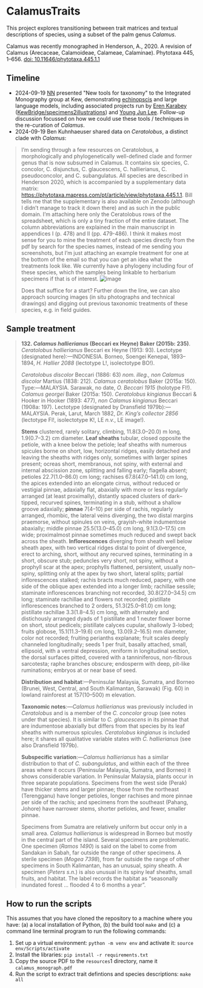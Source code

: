 # CalamusTraits

This project explores transitioning between trait matrices and textual descriptions of species, using a subset of the palm genus *Calamus*.

Calamus was recently monographed in Henderson, A., 2020. A revision of Calamus (Arecaceae, Calamoideae, Calameae, Calaminae). Phytotaxa 445, 1–656. [doi: 10.11646/phytotaxa.445.1.1](https://doi.org/10.11646/phytotaxa.445.1.1)

## Timeline

- 2024-09-19 [NN](https://github.com/nickynicolson) presented "New tools for taxonomy" to the Integrated Monography group at Kew, demonstrating [echinopscis](https://echinopscis.github.io/) and large language models, including associated projects run by [Eren Karabey](https://github.com/erenkarabey) ([KewBridge/specimens2illustrations](https://github.com/KewBridge/specimens2illustrations)) and [Young Jun Lee](https://github.com/yjkiwilee). Follow-up discussion focussed on how we could use these tools / techniques in the re-curation of *Calamus*.
- 2024-09-19 Ben Kuhnhaeuser shared data on *Ceratolobus*, a distinct clade with *Calamus*:
> I’m sending through a few resources on Ceratolobus, a morphologically and phylogenetically well-defined clade and former genus that is now subsumed in Calamus. It contains six species, C. concolor, C. disjunctus, C. glaucescens, C. hallierianus, C. pseudoconcolor,  and C. subangulatus. All species are described in Henderson 2020, which is accompanied by a supplementary data matrix: https://phytotaxa.mapress.com/pt/article/view/phytotaxa.445.1.1. Bill tells me that the supplementary is also available on Zenodo (although I didn’t manage to track it down there) and as such in the public domain. I’m attaching here only the Ceratolobus rows of the spreadsheet, which is only a tiny fraction of the entire dataset. The column abbreviations are explained in the main manuscript in appendices I (p. 478) and II (pp. 479-486). I think it makes most sense for you to mine the treatment of each species directly from the pdf by search for the species names, instead of me sending you screenshots, but I’m just attaching an example treatment for one at the bottom of the email so that you can get an idea what the treatments look like.
> We currently have a phylogeny including four of these species, which the samples being linkable to herbarium specimens if that is of interest.
> ![image](https://github.com/user-attachments/assets/1cec8b01-7702-457c-9e0d-0a16ca481d54)
> 
> Does that suffice for a start? Further down the line, we can also approach sourcing images (in situ photographs and technical drawings) and digging out previous taxonomic treatments of these species, e.g. in field guides.

## Sample treatment

> **132. _Calamus hallierianus_ (Beccari ex Heyne) Baker (2015b: 235)**. _Ceratolobus hallierianus_ Beccari ex Heyne
(1913: 93). Lectotype (designated here):—INDONESIA. Borneo, Soengei Kenepai, 1893–1894, _H. Hallier 2088_
(lectotype L!, isolectotype BO!).
> 
> _Ceratolobus discolor_ Beccari (1886: 63) _nom. illeg., non Calamus discolor_ Martius (1838: 212). _Calamus ceratolobus_ Baker (2015a:
150). Type:—MALAYSIA. Sarawak, no date, _O. Beccari 1915_ (holotype FI!).
_Calamus georgei_ Baker (2015a: 150). _Ceratolobus kingianus_ Beccari & Hooker in Hooker (1893: 477), _non Calamus kingianus_ Beccari
(1908a: 197). Lectotype (designated by Dransfield 1979b):—MALAYSIA. Perak, Larut, March 1882, _Dr. King’s collector 2856_
(lectotype FI!, isolectotype K!, LE _n.v._, LE image!).
> 
> **Stems** clustered, rarely solitary, climbing, 11.8(3.0–20.0) m long, 1.9(0.7–3.2) cm diameter. **Leaf sheaths** tubular,
closed opposite the petiole, with a knee below the petiole; leaf sheaths with numerous spicules borne on short, low,
horizontal ridges, easily detached and leaving the sheaths with ridges only, sometimes with larger spines present;
ocreas short, membranous, not spiny, with external and internal abscission zone, splitting and falling early; flagella
absent; petioles 22.7(1.0–86.0) cm long; rachises 67.8(47.0–141.0) cm long, the apices extended into an elongate
cirrus, without reduced or vestigial pinnae, adaxially flat, abaxially with more or less regularly arranged (at least
proximally), distantly spaced clusters of dark–tipped, recurved spines, terminating in a stub, without a shallow groove
adaxially; **pinnae** 7(4–10) per side of rachis, regularly arranged, rhombic, the lateral veins diverging, the two distal
margins praemorse, without spinules on veins, grayish-white indumentose abaxially; middle pinnae 25.5(13.0–45.0)
cm long, 9.1(3.0–17.5) cm wide; proximalmost pinnae sometimes much reduced and swept back across the sheath.
**Inflorescences** diverging from sheath well below sheath apex, with two vertical ridges distal to point of divergence,
erect to arching, short, without any recurved spines, terminating in a short, obscure stub; peduncles very short, not
spiny, without a prophyll scar at the apex; prophylls flattened, persistent, usually non–spiny, splitting only at the
apex by two short, lateral splits; partial inflorescences stalked; rachis bracts much reduced, papery, with one side
of the oblique apex extended into a longer limb; rachillae sessile; staminate inflorescences branching not recorded,
30.8(27.0–34.5) cm long; staminate rachillae and flowers not recorded; pistillate inflorescences branched to 2 orders,
51.3(25.0–81.0) cm long; pistillate rachillae 3.3(1.8–4.5) cm long, with alternately and distichously arranged dyads
of 1 pistillate and 1 neuter flower borne on short, stout pedicels; pistillate calyces cupular, shallowly 3-lobed; fruits
globose, 15.1(11.3–19.6) cm long, 13.0(9.2–16.5) mm diameter, color not recorded; fruiting perianths explanate; fruit
scales deeply channeled longitudinally; seeds 1 per fruit, basally attached, small, ellipsoid, with a ventral depression,
reniform in longitudinal section, the dorsal surfaces pitted, covered with a tanniniferous, non-fibrous sarcotesta; raphe
branches obscure; endosperm with deep, pit-like ruminations; embryos at or near base of seed.
> 
> **Distribution and habitat**:—Peninsular Malaysia, Sumatra, and Borneo (Brunei, West, Central, and South
Kalimantan, Sarawak) (Fig. 60) in lowland rainforest at 157(10–500) m elevation.
> 
> **Taxonomic notes**:—_Calamus hallierianus_ was previously included in _Ceratolobus_ and is a member of the _C.
concolor_ group (see notes under that species). It is similar to _C. glaucescens_ in its pinnae that are indumentose abaxially
but differs from that species by its leaf sheaths with numerous spicules.
_Ceratolobus kingianus_ is included here; it shares all qualitative variable states with _C. hallierianus_ (see also
Dransfield 1979b).
> 
> **Subspecific variation**:—_Calamus hallierianus_ has a similar distribution to that of _C. subangulatus_, and within
each of the three areas where it occurs (Peninsular Malaysia, Sumatra, and Borneo) it shows considerable variation.
In Peninsular Malaysia, plants occur in three separate populations. Specimens from the west side (Perak) have thicker
stems and larger pinnae; those from the northeast (Terengganu) have longer petioles, longer rachises and more pinnae
per side of the rachis; and specimens from the southeast (Pahang, Johore) have narrower stems, shorter petioles, and
fewer, smaller pinnae.
> 
> Specimens from Sumatra are relatively uniform but occur only in a small area. _Calamus hallierianus_ is widespread
in Borneo but mostly in the central part of the island. Several specimens are problematic. One specimen (_Ramos 1490_)
is said on the label to come from Sandakan in Sabah, far outside the range of other specimens. A sterile specimen
(_Mogea 7398_), from far outside the range of other specimens in South Kalimantan, has an unusual, spiny sheath. A
specimen (_Peters s.n._) is also unusual in its spiny leaf sheaths, small fruits, and habitat. The label records the habitat as
“seasonally inundated forest … flooded 4 to 6 months a year”.

## How to run the scripts

This assumes that you have cloned the repository to a machine where you have: (a) a local installation of Python, (b) the build tool `make` and (c) a command line terminal program to run the following commands:

1. Set up a virtual environment: `python -m venv env` and activate it: `source env/Scripts/activate`
2. Install the libraries: `pip install -r requirements.txt`
3. Copy the source PDF to the `resources`1 directory, name it `calamus_monograph.pdf`
4. Run the script to extract trait defintions and species descriptions: `make all`

